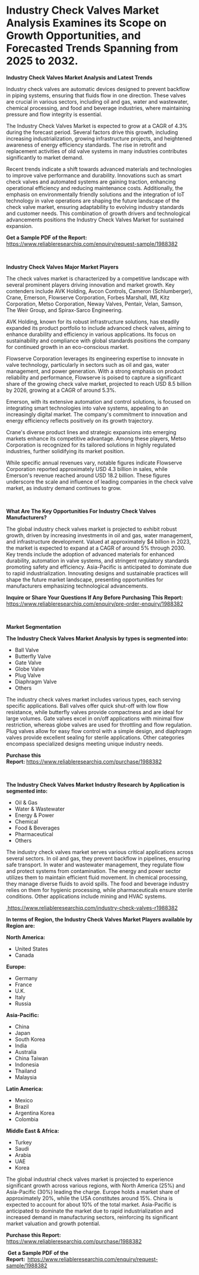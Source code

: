 <p><h1>Industry Check Valves Market Analysis Examines its Scope on Growth Opportunities, and Forecasted Trends Spanning from 2025 to 2032.</h1></p><p><strong>Industry Check Valves Market Analysis and Latest Trends</strong></p>
<p><p>Industry check valves are automatic devices designed to prevent backflow in piping systems, ensuring that fluids flow in one direction. These valves are crucial in various sectors, including oil and gas, water and wastewater, chemical processing, and food and beverage industries, where maintaining pressure and flow integrity is essential.</p><p>The Industry Check Valves Market is expected to grow at a CAGR of 4.3% during the forecast period. Several factors drive this growth, including increasing industrialization, growing infrastructure projects, and heightened awareness of energy efficiency standards. The rise in retrofit and replacement activities of old valve systems in many industries contributes significantly to market demand.</p><p>Recent trends indicate a shift towards advanced materials and technologies to improve valve performance and durability. Innovations such as smart check valves and automated systems are gaining traction, enhancing operational efficiency and reducing maintenance costs. Additionally, the emphasis on environmentally friendly solutions and the integration of IoT technology in valve operations are shaping the future landscape of the check valve market, ensuring adaptability to evolving industry standards and customer needs. This combination of growth drivers and technological advancements positions the Industry Check Valves Market for sustained expansion.</p></p>
<p><strong>Get a Sample PDF of the Report:&nbsp;</strong> <a href="https://www.reliableresearchiq.com/enquiry/request-sample/1988382?utm_campaign=114&utm_medium=2&utm_source=Github&utm_content=ia&utm_term=12042025&utm_id=industry-check-valves">https://www.reliableresearchiq.com/enquiry/request-sample/1988382</a></p>
<p>&nbsp;</p>
<p><strong>Industry Check Valves Major Market Players</strong></p>
<p><p>The check valves market is characterized by a competitive landscape with several prominent players driving innovation and market growth. Key contenders include AVK Holding, Avcon Controls, Cameron (Schlumberger), Crane, Emerson, Flowserve Corporation, Forbes Marshall, IMI, Kitz Corporation, Metso Corporation, Neway Valves, Pentair, Velan, Samson, The Weir Group, and Spirax-Sarco Engineering. </p><p>AVK Holding, known for its robust infrastructure solutions, has steadily expanded its product portfolio to include advanced check valves, aiming to enhance durability and efficiency in various applications. Its focus on sustainability and compliance with global standards positions the company for continued growth in an eco-conscious market.</p><p>Flowserve Corporation leverages its engineering expertise to innovate in valve technology, particularly in sectors such as oil and gas, water management, and power generation. With a strong emphasis on product reliability and performance, Flowserve is poised to capture a significant share of the growing check valve market, projected to reach USD 8.5 billion by 2026, growing at a CAGR of around 5.3%.</p><p>Emerson, with its extensive automation and control solutions, is focused on integrating smart technologies into valve systems, appealing to an increasingly digital market. The company's commitment to innovation and energy efficiency reflects positively on its growth trajectory.</p><p>Crane's diverse product lines and strategic expansions into emerging markets enhance its competitive advantage. Among these players, Metso Corporation is recognized for its tailored solutions in highly regulated industries, further solidifying its market position.</p><p>While specific annual revenues vary, notable figures indicate Flowserve Corporation reported approximately USD 4.3 billion in sales, while Emerson's revenue reached around USD 18.2 billion. These figures underscore the scale and influence of leading companies in the check valve market, as industry demand continues to grow.</p></p>
<p>&nbsp;</p>
<p><strong>What Are The Key Opportunities For Industry Check Valves Manufacturers?</strong></p>
<p><p>The global industry check valves market is projected to exhibit robust growth, driven by increasing investments in oil and gas, water management, and infrastructure development. Valued at approximately $4 billion in 2023, the market is expected to expand at a CAGR of around 5% through 2030. Key trends include the adoption of advanced materials for enhanced durability, automation in valve systems, and stringent regulatory standards promoting safety and efficiency. Asia-Pacific is anticipated to dominate due to rapid industrialization. Innovating designs and sustainable practices will shape the future market landscape, presenting opportunities for manufacturers emphasizing technological advancements.</p></p>
<p><strong>Inquire or Share Your Questions If Any Before Purchasing This Report:</strong> <a href="https://www.reliableresearchiq.com/enquiry/pre-order-enquiry/1988382?utm_campaign=114&utm_medium=2&utm_source=Github&utm_content=ia&utm_term=12042025&utm_id=industry-check-valves">https://www.reliableresearchiq.com/enquiry/pre-order-enquiry/1988382</a></p>
<p>&nbsp;</p>
<p><strong>Market Segmentation</strong></p>
<p><strong>The Industry Check Valves Market Analysis by types is segmented into:</strong></p>
<p><ul><li>Ball Valve</li><li>Butterfly Valve</li><li>Gate Valve</li><li>Globe Valve</li><li>Plug Valve</li><li>Diaphragm Valve</li><li>Others</li></ul></p>
<p><p>The industry check valves market includes various types, each serving specific applications. Ball valves offer quick shut-off with low flow resistance, while butterfly valves provide compactness and are ideal for large volumes. Gate valves excel in on/off applications with minimal flow restriction, whereas globe valves are used for throttling and flow regulation. Plug valves allow for easy flow control with a simple design, and diaphragm valves provide excellent sealing for sterile applications. Other categories encompass specialized designs meeting unique industry needs.</p></p>
<p><strong>Purchase this Report:&nbsp;</strong><a href="https://www.reliableresearchiq.com/purchase/1988382?utm_campaign=114&utm_medium=2&utm_source=Github&utm_content=ia&utm_term=12042025&utm_id=industry-check-valves">https://www.reliableresearchiq.com/purchase/1988382</a></p>
<p>&nbsp;</p>
<p><strong>The Industry Check Valves Market Industry Research by Application is segmented into:</strong></p>
<p><ul><li>Oil & Gas</li><li>Water & Wastewater</li><li>Energy & Power</li><li>Chemical</li><li>Food & Beverages</li><li>Pharmaceutical</li><li>Others</li></ul></p>
<p><p>The industry check valves market serves various critical applications across several sectors. In oil and gas, they prevent backflow in pipelines, ensuring safe transport. In water and wastewater management, they regulate flow and protect systems from contamination. The energy and power sector utilizes them to maintain efficient fluid movement. In chemical processing, they manage diverse fluids to avoid spills. The food and beverage industry relies on them for hygienic processing, while pharmaceuticals ensure sterile conditions. Other applications include mining and HVAC systems.</p></p>
<p><a href="https://www.reliableresearchiq.com/industry-check-valves-r1988382?utm_campaign=114&utm_medium=2&utm_source=Github&utm_content=ia&utm_term=12042025&utm_id=industry-check-valves">&nbsp;https://www.reliableresearchiq.com/industry-check-valves-r1988382</a></p>
<p><strong>In terms of Region, the Industry Check Valves Market Players available by Region are:</strong></p>
<p>
    <p> <strong> North America: </strong>
        <ul>
            <li>United States</li>
            <li>Canada</li>
        </ul>
        </p> 
    <p> <strong> Europe: </strong>
        <ul>
            <li>Germany</li>
            <li>France</li>
            <li>U.K.</li>
            <li>Italy</li>
            <li>Russia</li>
        </ul>
        </p> 
    <p> <strong> Asia-Pacific: </strong>
        <ul>
            <li>China</li>
            <li>Japan</li>
            <li>South Korea</li>
            <li>India</li>
            <li>Australia</li>
            <li>China Taiwan</li>
            <li>Indonesia</li>
            <li>Thailand</li>
            <li>Malaysia</li>
        </ul>
        </p> 
    <p> <strong> Latin America: </strong>
        <ul>
            <li>Mexico</li>
            <li>Brazil</li>
            <li>Argentina Korea</li>
            <li>Colombia</li>
        </ul>
        </p> 
    <p> <strong> Middle East & Africa: </strong>
        <ul>
            <li>Turkey</li>
            <li>Saudi</li>
            <li>Arabia</li>
            <li>UAE</li>
            <li>Korea</li>
        </ul>
    </p>
    </p>
<p><p>The global industrial check valves market is projected to experience significant growth across various regions, with North America (25%) and Asia-Pacific (30%) leading the charge. Europe holds a market share of approximately 20%, while the USA constitutes around 15%. China is expected to account for about 10% of the total market. Asia-Pacific is anticipated to dominate the market due to rapid industrialization and increased demand in manufacturing sectors, reinforcing its significant market valuation and growth potential.</p></p>
<p><strong>Purchase this Report: </strong><a href="https://www.reliableresearchiq.com/purchase/1988382?utm_campaign=114&utm_medium=2&utm_source=Github&utm_content=ia&utm_term=12042025&utm_id=industry-check-valves">https://www.reliableresearchiq.com/purchase/1988382</a></p>
<p>&nbsp;<strong>Get a Sample PDF of the Report:&nbsp;&nbsp;</strong><a href="https://www.reliableresearchiq.com/enquiry/request-sample/1988382?utm_campaign=114&utm_medium=2&utm_source=Github&utm_content=ia&utm_term=12042025&utm_id=industry-check-valves">https://www.reliableresearchiq.com/enquiry/request-sample/1988382</a></p>
<p><strong></strong></p>
<p><p></p><p></p><p></p></p>